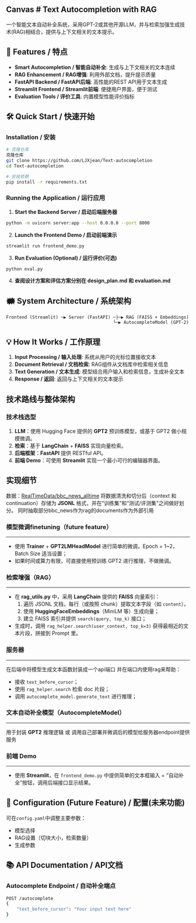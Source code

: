 ## Canvas # Text Autocompletion with RAG

一个智能文本自动补全系统，采用GPT-2或其他开源LLM，并与检索加强生成技术(RAG)相结合，提供与上下文相关的文本提示。

## 🚀 Features / 特点

- **Smart Autocompletion / 智能自动补全**: 生成与上下文相关的文本连续
- **RAG Enhancement / RAG增强**: 利用外部文档，提升提示质量
- **FastAPI Backend / FastAPI后端**: 高性能的REST API用于文本生成
- **Streamlit Frontend / Streamlit前端**: 便捷用户界面，便于测试
- **Evaluation Tools / 评价工具**: 内置模型性能评价指标

## 🛠️ Quick Start / 快速开始

### Installation / 安装

```bash
# 克隆仓库
克隆仓库
git clone https://github.com/LJXjean/Text-autocompletion
cd Text-autocompletion

# 安装依赖
pip install -r requirements.txt
```

### Running the Application / 运行应用

1. **Start the Backend Server / 启动后端服务器**
```bash
python -m uvicorn server:app --host 0.0.0.0 --port 8000
```

2. **Launch the Frontend Demo / 启动前端演示**
```bash
streamlit run frontend_demo.py
```

3. **Run Evaluation (Optional) / 运行评价(可选)**
```bash
python eval.py
```

4. **查阅设计方案和评估方案分别在 design_plan.md 和 evaluation.md**

## 🗰️ System Architecture / 系统架构

```
Frontend (Streamlit) ─▶ Server (FastAPI) ─├─▶ RAG (FAISS + Embeddings)
                                         └─▶ AutocompleteModel (GPT-2)
```

## 💡 How It Works / 工作原理

1. **Input Processing / 输入处理**: 系统从用户的光标位置接收文本
2. **Document Retrieval / 文档检索**: RAG组件从文档库中检索相关信息
3. **Text Generation / 文本生成**: 模型结合用户输入和检索信息，生成补全文本
4. **Response / 返回**: 返回与上下文相关的文本提示

## 技术路线与整体架构

###  技术栈选型

1. **LLM**：使用 Hugging Face 提供的 **GPT2** 预训练模型，或基于 GPT2 做小规模微调。
2. **检索**：基于 **LangChain** + **FAISS** 实现向量检索。
3. **后端框架**：**FastAPI** 提供 RESTful API。
4. **前端 Demo**：可使用 **Streamlit** 实现一个最小可行的编辑器界面。

## **实现细节**

数据：[RealTimeData/bbc_news_alltime](https://huggingface.co/datasets/RealTimeData/bbc_news_alltime)
将数据清洗和切分后（context 和 continuation）存储为 **JSONL** 格式，并在“训练集”和“测试/评测集”之间做好划分。
同时抽取部分bbc_news作为rag的documents作为外部引用

### 模型微调finetuning（future feature）
---
- 使用 **Trainer** + **GPT2LMHeadModel** 进行简单的微调，Epoch = 1~2，Batch Size 适当设置；
- 如果时间或算力有限，可直接使用预训练 GPT2 进行推理，不做微调。

### 检索增强（RAG）
---
- 在 **rag_utils.py** 中，采用 **LangChain** 提供的 **FAISS** 向量索引：
    1. 遍历 JSONL 文档，每行（或按照 chunk）提取文本字段（如 `content`），
    2. 使用 **HuggingFaceEmbeddings**（MiniLM 等）生成向量；
    3. 建立 FAISS 索引并提供 `search(query, top_k)` 接口；
- 生成时，调用 `rag_helper.search(user_context, top_k=3)` 获得最相近的文本片段，拼接到 Prompt 里。

### 服务器
---
在后端中将模型生成文本函数封装成一个api端口 并在端口内使用rag来帮助：

- 接收 `text_before_cursor`；
- 使用 `rag_helper.search` 检索 doc 片段；
- 调用 `autocomplete_model.generate_text` 进行推理；

### 文本自动补全模型（AutocompleteModel）
---
用于封装 **GPT2** 推理逻辑 或 调用自己部署并微调后的模型给服务器endpoint提供服务

###  前端 Demo
---
- 使用 **Streamlit**，在 `frontend_demo.py` 中提供简单的文本框输入 + “自动补全”按钮，调用后端接口显示结果。

## 🔧 Configuration (Future Feature) / 配置(未来功能)

可在`config.yaml`中调整主要参数：
- 模型选择
- RAG设置（切块大小，检索数量）
- 生成参数

## 📚 API Documentation / API文档

### Autocomplete Endpoint / 自动补全端点

```bash
POST /autocomplete
{
    "text_before_cursor": "Your input text here"
}
```

